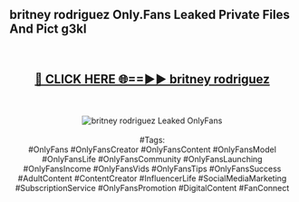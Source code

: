 <h2>britney rodriguez Only.Fans Leaked Private Files And Pict g3kl</h2>
<br>
<div align="center">
<h2><a href="https://mediafiles.top/britney_rodriguez" rel="nofollow">🔴 CLICK HERE 🌐==►► britney rodriguez</a></h2>
<br>
<br>
<a href="https://mediafiles.top/britney_rodriguez" rel="nofollow" data-target="animated-image.originalLink"><img src="https://i.ibb.co.com/WyWwxjT/player-gif2.gif" alt="britney rodriguez Leaked OnlyFans" style="max-width: 100%; display: inline-block;" data-target="animated-image.originalImage"></a>
<br><br>
#Tags:
<br>
#OnlyFans #OnlyFansCreator #OnlyFansContent #OnlyFansModel #OnlyFansLife #OnlyFansCommunity #OnlyFansLaunching #OnlyFansIncome #OnlyFansVids #OnlyFansTips #OnlyFansSuccess #AdultContent #ContentCreator #InfluencerLife #SocialMediaMarketing #SubscriptionService #OnlyFansPromotion #DigitalContent #FanConnect
</div>
<br>